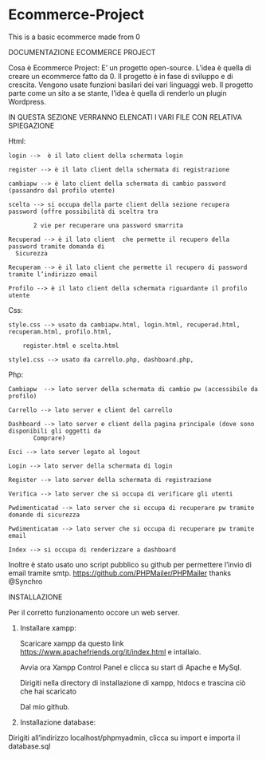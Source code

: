 # Ecommerce-Project
This is a basic ecommerce made from 0

DOCUMENTAZIONE ECOMMERCE PROJECT

Cosa è Ecommerce Project: 
			E’ un progetto open-source. L’idea è quella di creare un ecommerce fatto da 0.
			Il progetto è in fase di sviluppo e di crescita. Vengono usate funzioni basilari dei vari 
			linguaggi web.
			Il progetto parte come un sito a se stante, l’idea è quella di renderlo un plugin
      Wordpress.


IN QUESTA SEZIONE VERRANNO ELENCATI I VARI FILE CON RELATIVA SPIEGAZIONE

Html:	


	login -->  è il lato client della schermata login
	
	register --> è il lato client della schermata di registrazione
	
	cambiapw --> è lato client della schermata di cambio password (passandro dal profilo utente)
	
	scelta --> si occupa della parte client della sezione recupera password (offre possibilità di sceltra tra 
	
		   2 vie per recuperare una password smarrita
		   
	Recuperad --> è il lato client  che permette il recupero della password tramite domanda di
      Sicurezza
      
	Recuperam --> è il lato client che permette il recupero di password tramite l’indirizzo email
	
	Profilo --> è il lato client della schermata riguardante il profilo utente
	
Css:


	style.css --> usato da cambiapw.html, login.html, recuperad.html, recuperam.html, profilo.html,
	
        register.html e scelta.html
	
	style1.css --> usato da carrello.php, dashboard.php, 
	




Php: 


	Cambiapw  --> lato server della schermata di cambio pw (accessibile da profilo)
	
	Carrello --> lato server e client del carrello 
	
	Dashboard --> lato server e client della pagina principale (dove sono disponibili gli oggetti da
           Comprare)
	   
	Esci --> lato server legato al logout 
	
	Login --> lato server della schermata di login
	
	Register --> lato server della schermata di registrazione
	
	Verifica --> lato server che si occupa di verificare gli utenti
	
	Pwdimenticatad --> lato server che si occupa di recuperare pw tramite domande di sicurezza
	
	Pwdimenticatam --> lato server che si occupa di recuperare pw tramite email
	
	Index --> si occupa di renderizzare a dashboard
	
Inoltre è stato usato uno script pubblico su github per permettere l’invio di email tramite smtp.
  https://github.com/PHPMailer/PHPMailer     thanks @Synchro

INSTALLAZIONE
	 
Per il corretto funzionamento occore un web server.

1. Installare xampp:


  	Scaricare xampp da questo link https://www.apachefriends.org/it/index.html  e intallalo.
	
	Avvia ora Xampp Control Panel e clicca su start di Apache e MySql.
	
	Dirigiti nella directory di installazione di xampp, htdocs e trascina ciò che hai scaricato
	
	Dal mio github.
	

2. Installazione database:

Dirigiti all’indirizzo localhost/phpmyadmin, clicca su import e importa il database.sql




	


